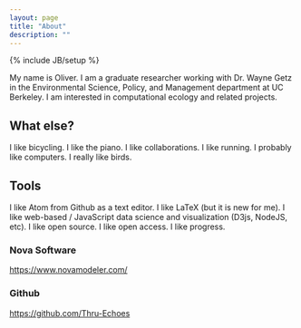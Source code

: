 ```yaml
---
layout: page
title: "About"
description: ""
---
```

{% include JB/setup %}

My name is Oliver. I am a graduate researcher working with Dr. Wayne Getz in the
Environmental Science, Policy, and Management department at UC Berkeley. I am
interested in computational ecology and related projects.

## What else?

I like bicycling. I like the piano. I like collaborations. I like running.
I probably like computers. I really like birds. 

## Tools

I like Atom from Github as a text editor. I like LaTeX (but it is new for me). I
like web-based / JavaScript data science and visualization (D3js, NodeJS, etc).
I like open source. I like open access. I like progress.

### Nova Software

https://www.novamodeler.com/

### Github

https://github.com/Thru-Echoes
